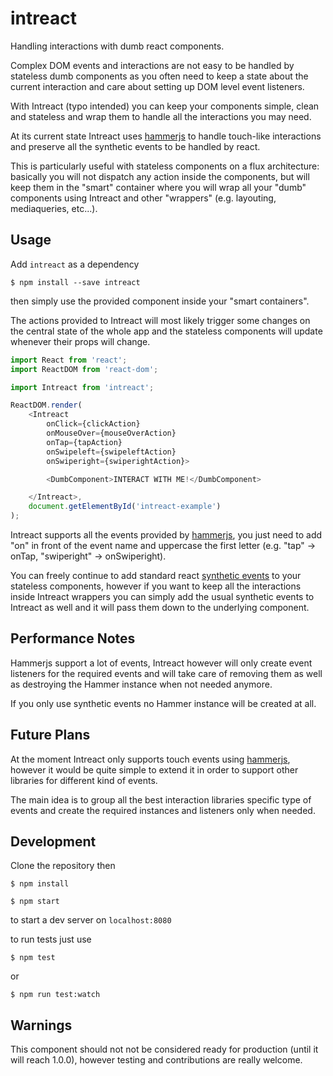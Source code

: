 intreact
========

Handling interactions with dumb react components.

Complex DOM events and interactions are not easy to be handled by stateless dumb
components as you often need to keep a state about the current interaction and
care about setting up DOM level event listeners.

With Intreact (typo intended) you can keep your components simple, clean and
stateless and wrap them to handle all the interactions you may need.

At its current state Intreact uses [hammerjs](http://hammerjs.github.io/) to handle touch-like interactions
and preserve all the synthetic events to be handled by react.

This is particularly useful with stateless components on a flux architecture:
basically you will not dispatch any action inside the components, but will keep
them in the "smart" container where you will wrap all your "dumb"
components using Intreact and other "wrappers" (e.g. layouting,
mediaqueries, etc...).

Usage
-----
Add `intreact` as a dependency

`$ npm install --save intreact`

then simply use the provided component inside your "smart containers".

The actions provided to Intreact will most likely trigger some changes on the
central state of the whole app and the stateless components will update whenever
their props will change.

```javascript
import React from 'react';
import ReactDOM from 'react-dom';

import Intreact from 'intreact';

ReactDOM.render(
    <Intreact
        onClick={clickAction}
        onMouseOver={mouseOverAction}
        onTap={tapAction}
        onSwipeleft={swipeleftAction}
        onSwiperight={swiperightAction}>

        <DumbComponent>INTERACT WITH ME!</DumbComponent>

    </Intreact>,
    document.getElementById('intreact-example')
);

```

Intreact supports all the events provided by [hammerjs](http://hammerjs.github.io/), you just need to add "on"
in front of the event name and uppercase the first letter (e.g. "tap" -> onTap,
"swiperight" -> onSwiperight).

You can freely continue to add standard react [synthetic events](https://facebook.github.io/react/docs/events.html) to your stateless
components, however if you want to keep all the interactions inside Intreact
wrappers you can simply add the usual synthetic events to Intreact as well and
it will pass them down to the underlying component.

Performance Notes
-----------------
Hammerjs support a lot of events, Intreact however will only create event
listeners for the required events and will take care of removing them as well as
destroying the Hammer instance when not needed anymore.

If you only use synthetic events no Hammer instance will be created at all.

Future Plans
------------
At the moment Intreact only supports touch events using [hammerjs](http://hammerjs.github.io/), however it
would be quite simple to extend it in order to support other libraries for
different kind of events.

The main idea is to group all the best interaction libraries specific type of
events and create the required instances and listeners only when needed.

Development
-----------
Clone the repository then

`$ npm install`

`$ npm start`

to start a dev server on `localhost:8080`

to run tests just use

`$ npm test`

or

`$ npm run test:watch`

Warnings
--------
This component should not not be considered ready for production (until it will reach 1.0.0),
however testing and contributions are really welcome.
